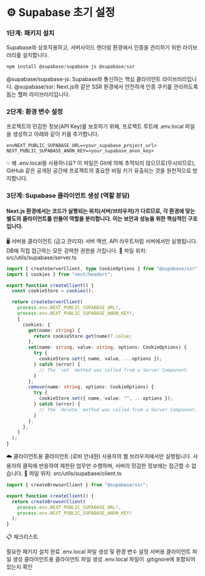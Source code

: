 # ⚙️ Supabase 초기 설정

### 1단계: 패키지 설치

Supabase와 상호작용하고, 서버사이드 렌더링 환경에서 인증을 관리하기 위한 라이브러리를 설치합니다.

```js
npm install @supabase/supabase-js @supabase/ssr
```

@supabase/supabase-js: Supabase와 통신하는 핵심 클라이언트 라이브러리입니다.
@supabase/ssr: Next.js와 같은 SSR 환경에서 안전하게 인증 쿠키를 관리하도록 돕는 헬퍼 라이브러리입니다.

### 2단계: 환경 변수 설정

프로젝트의 민감한 정보(API Key)를 보호하기 위해, 프로젝트 루트에 .env.local 파일을 생성하고 아래와 같이 키를 추가합니다.

```
envNEXT_PUBLIC_SUPABASE_URL=<your_supabase_project_url>
NEXT_PUBLIC_SUPABASE_ANON_KEY=<your_supabase_anon_key>
```

💡 왜 .env.local을 사용하나요?
이 파일은 Git에 의해 추적되지 않으므로(무시되므로), GitHub 같은 공개된 공간에 프로젝트의 중요한 비밀 키가 유출되는 것을 원천적으로 방지합니다.

### 3단계: Supabase 클라이언트 생성 (역할 분담)

#### Next.js 환경에서는 코드가 실행되는 위치(서버/브라우저)가 다르므로, 각 환경에 맞는 별도의 클라이언트를 만들어 역할을 분리합니다. 이는 보안과 성능을 위한 핵심적인 구조입니다.

🖥️ 서버용 클라이언트 (금고 관리자)
서버 액션, API 라우트처럼 서버에서만 실행됩니다. DB에 직접 접근하는 모든 강력한 권한을 가집니다.
📁 파일 위치: src/utils/supabase/server.ts

```typescript
import { createServerClient, type CookieOptions } from "@supabase/ssr";
import { cookies } from "next/headers";

export function createClient() {
  const cookieStore = cookies();

  return createServerClient(
    process.env.NEXT_PUBLIC_SUPABASE_URL!,
    process.env.NEXT_PUBLIC_SUPABASE_ANON_KEY!,
    {
      cookies: {
        get(name: string) {
          return cookieStore.get(name)?.value;
        },
        set(name: string, value: string, options: CookieOptions) {
          try {
            cookieStore.set({ name, value, ...options });
          } catch (error) {
            // The `set` method was called from a Server Component.
          }
        },
        remove(name: string, options: CookieOptions) {
          try {
            cookieStore.set({ name, value: "", ...options });
          } catch (error) {
            // The `delete` method was called from a Server Component.
          }
        },
      },
    }
  );
}
```

☁️ 클라이언트용 클라이언트 (로비 안내원)
사용자의 웹 브라우저에서만 실행됩니다. 사용자의 클릭에 반응하여 제한된 업무만 수행하며, 서버의 민감한 정보에는 접근할 수 없습니다.
📁 파일 위치: src/utils/supabase/client.ts

```typescript
import { createBrowserClient } from "@supabase/ssr";

export function createClient() {
  return createBrowserClient(
    process.env.NEXT_PUBLIC_SUPABASE_URL!,
    process.env.NEXT_PUBLIC_SUPABASE_ANON_KEY!
  );
}
```

📋 체크리스트

필요한 패키지 설치 완료
.env.local 파일 생성 및 환경 변수 설정
서버용 클라이언트 파일 생성
클라이언트용 클라이언트 파일 생성
.env.local 파일이 .gitignore에 포함되어 있는지 확인
